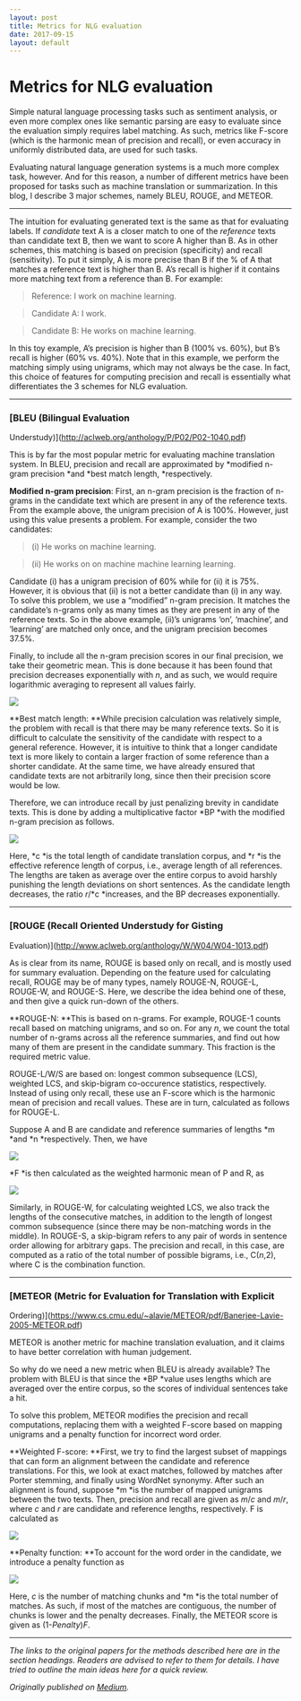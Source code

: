 ```yaml
---
layout: post
title: Metrics for NLG evaluation
date: 2017-09-15
layout: default
---
```

# Metrics for NLG evaluation

Simple natural language processing tasks such as sentiment analysis, or even
more complex ones like semantic parsing are easy to evaluate since the
evaluation simply requires label matching. As such, metrics like F-score (which
is the harmonic mean of precision and recall), or even accuracy in uniformly
distributed data, are used for such tasks.

Evaluating natural language generation systems is a much more complex task,
however. And for this reason, a number of different metrics have been proposed
for tasks such as machine translation or summarization. In this blog, I describe
3 major schemes, namely BLEU, ROUGE, and METEOR.

*****

The intuition for evaluating generated text is the same as that for evaluating
labels. If *candidate* text A is a closer match to one of the *reference* texts
than candidate text B, then we want to score A higher than B. As in other
schemes, this matching is based on precision (specificity) and recall
(sensitivity). To put it simply, A is more precise than B if the % of A that
matches a reference text is higher than B. A’s recall is higher if it contains
more matching text from a reference than B. For example:

> Reference: I work on machine learning.

> Candidate A: I work.

> Candidate B: He works on machine learning.

In this toy example, A’s precision is higher than B (100% vs. 60%), but B’s
recall is higher (60% vs. 40%). Note that in this example, we perform the
matching simply using unigrams, which may not always be the case. In fact, this
choice of features for computing precision and recall is essentially what
differentiates the 3 schemes for NLG evaluation.

*****

### [BLEU (Bilingual Evaluation
Understudy)](http://aclweb.org/anthology/P/P02/P02-1040.pdf)

This is by far the most popular metric for evaluating machine translation
system. In BLEU, precision and recall are approximated by *modified n-gram
precision *and *best match length, *respectively.

**Modified n-gram precision**: First, an n-gram precision is the fraction of
n-grams in the candidate text which are present in any of the reference texts.
From the example above, the unigram precision of A is 100%. However, just using
this value presents a problem. For example, consider the two candidates:

> (i) He works on machine learning.

> (ii) He works on on machine machine learning learning.

Candidate (i) has a unigram precision of 60% while for (ii) it is 75%. However,
it is obvious that (ii) is not a better candidate than (i) in any way. To solve
this problem, we use a “modified” n-gram precision. It matches the candidate’s
n-grams only as many times as they are present in any of the reference texts. So
in the above example, (ii)’s unigrams ‘on’, ‘machine’, and ‘learning’ are
matched only once, and the unigram precision becomes 37.5%.

Finally, to include all the n-gram precision scores in our final precision, we
take their geometric mean. This is done because it has been found that precision
decreases exponentially with *n*, and as such, we would require logarithmic
averaging to represent all values fairly.

![](https://cdn-images-1.medium.com/max/800/0*JOtiUUE91vEGiWFS.)

**Best match length: **While precision calculation was relatively simple, the
problem with recall is that there may be many reference texts. So it is
difficult to calculate the sensitivity of the candidate with respect to a
general reference. However, it is intuitive to think that a longer candidate
text is more likely to contain a larger fraction of some reference than a
shorter candidate. At the same time, we have already ensured that candidate
texts are not arbitrarily long, since then their precision score would be low.

Therefore, we can introduce recall by just penalizing brevity in candidate
texts. This is done by adding a multiplicative factor *BP *with the modified
n-gram precision as follows.

![](https://cdn-images-1.medium.com/max/800/0*NeI10ZqfbZYopnIR.)

Here, *c *is the total length of candidate translation corpus, and *r *is the
effective reference length of corpus, i.e., average length of all references.
The lengths are taken as average over the entire corpus to avoid harshly
punishing the length deviations on short sentences. As the candidate length
decreases, the ratio *r*/*c *increases, and the BP decreases exponentially.

*****

### [ROUGE (Recall Oriented Understudy for Gisting
Evaluation)](http://www.aclweb.org/anthology/W/W04/W04-1013.pdf)

As is clear from its name, ROUGE is based only on recall, and is mostly used for
summary evaluation. Depending on the feature used for calculating recall, ROUGE
may be of many types, namely ROUGE-N, ROUGE-L, ROUGE-W, and ROUGE-S. Here, we
describe the idea behind one of these, and then give a quick run-down of the
others.

**ROUGE-N: **This is based on n-grams. For example, ROUGE-1 counts recall based
on matching unigrams, and so on. For any *n*, we count the total number of
n-grams across all the reference summaries, and find out how many of them are
present in the candidate summary. This fraction is the required metric value.

ROUGE-L/W/S are based on: longest common subsequence (LCS), weighted LCS, and
skip-bigram co-occurence statistics, respectively. Instead of using only recall,
these use an F-score which is the harmonic mean of precision and recall values.
These are in turn, calculated as follows for ROUGE-L.

Suppose A and B are candidate and reference summaries of lengths *m *and *n
*respectively. Then, we have

![](https://cdn-images-1.medium.com/max/800/0*ZPvcGqf_CeWSYpcO.)

*F *is then calculated as the weighted harmonic mean of P and R, as

![](https://cdn-images-1.medium.com/max/800/0*WDZnqJXzFc0tjlsF.)

Similarly, in ROUGE-W, for calculating weighted LCS, we also track the lengths
of the consecutive matches, in addition to the length of longest common
subsequence (since there may be non-matching words in the middle). In ROUGE-S, a
skip-bigram refers to any pair of words in sentence order allowing for arbitrary
gaps. The precision and recall, in this case, are computed as a ratio of the
total number of possible bigrams, i.e., C(*n*,2), where C is the combination
function.

*****

### [METEOR (Metric for Evaluation for Translation with Explicit
Ordering)](https://www.cs.cmu.edu/~alavie/METEOR/pdf/Banerjee-Lavie-2005-METEOR.pdf)

METEOR is another metric for machine translation evaluation, and it claims to
have better correlation with human judgement.

So why do we need a new metric when BLEU is already available? The problem with
BLEU is that since the *BP *value uses lengths which are averaged over the
entire corpus, so the scores of individual sentences take a hit.

To solve this problem, METEOR modifies the precision and recall computations,
replacing them with a weighted F-score based on mapping unigrams and a penalty
function for incorrect word order.

**Weighted F-score: **First, we try to find the largest subset of mappings that
can form an alignment between the candidate and reference translations. For
this, we look at exact matches, followed by matches after Porter stemming, and
finally using WordNet synonymy. After such an alignment is found, suppose *m *is
the number of mapped unigrams between the two texts. Then, precision and recall
are given as *m*/*c* and *m*/*r*, where *c* and *r* are candidate and reference
lengths, respectively. F is calculated as

![](https://cdn-images-1.medium.com/max/800/0*KohO6V7OSKtCIuqD.)

**Penalty function: **To account for the word order in the candidate, we
introduce a penalty function as

![](https://cdn-images-1.medium.com/max/800/0*rs7oN7-lfHWHxUyQ.)

Here, *c* is the number of matching chunks and *m *is the total number of
matches. As such, if most of the matches are contiguous, the number of chunks is
lower and the penalty decreases. Finally, the METEOR score is given as
(1-*Penalty*)*F*.

*****

*The links to the original papers for the methods described here are in the
section headings. Readers are advised to refer to them for details. I have tried
to outline the main ideas here for a quick review.*

*Originally published on [Medium](https://medium.com/@rdesh26/metrics-for-nlg-evaluation-c89b6a781054).*

